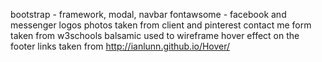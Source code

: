 bootstrap - framework, modal, navbar
fontawsome - facebook and messenger logos
photos taken from client and pinterest
contact me form taken from w3schools
balsamic used to wireframe
hover effect on the footer links taken from http://ianlunn.github.io/Hover/